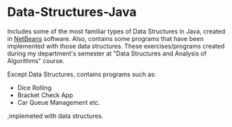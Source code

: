 # Data-Structures-Java
Includes some of the most familiar types of Data Structures in Java, created in [NetBeans](https://netbeans.apache.org) software. Also, contains some programs that have been implemented with those data structures. These exercises/programs created during my department's semester at "Data Structures and Analysis of Algorithms" course.

Except Data Structures, contains programs such as:
- Dice Rolling 
- Bracket Check App
- Car Queue Management  etc.

,implemeted with data structures.
